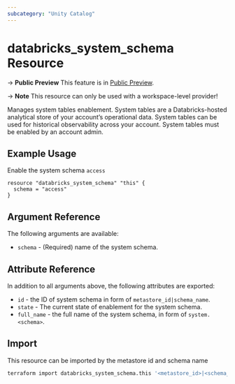 ```yaml
---
subcategory: "Unity Catalog"
---
```

# databricks_system_schema Resource

-> **Public Preview** This feature is in [Public Preview](https://docs.databricks.com/release-notes/release-types.html).

-> **Note** This resource can only be used with a workspace-level provider!

Manages system tables enablement. System tables are a Databricks-hosted analytical store of your account’s operational data. System tables can be used for historical observability across your account. System tables must be enabled by an account admin.

## Example Usage

Enable the system schema `access`

```hcl
resource "databricks_system_schema" "this" {
  schema = "access"
}
```

## Argument Reference

The following arguments are available:

* `schema` - (Required) name of the system schema.

## Attribute Reference

In addition to all arguments above, the following attributes are exported:

* `id` - the ID of system schema in form of `metastore_id|schema_name`.
* `state` - The current state of enablement for the system schema.
* `full_name` - the full name of the system schema, in form of `system.<schema>`.

## Import

This resource can be imported by the metastore id and schema name

```bash
terraform import databricks_system_schema.this '<metastore_id>|<schema_name>'
```
